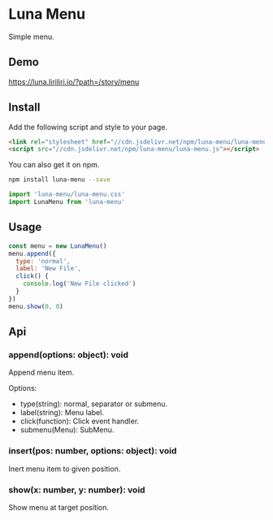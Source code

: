 # Luna Menu

Simple menu.

## Demo

https://luna.liriliri.io/?path=/story/menu

## Install

Add the following script and style to your page.

```html
<link rel="stylesheet" href="//cdn.jsdelivr.net/npm/luna-menu/luna-menu.css" />
<script src="//cdn.jsdelivr.net/npm/luna-menu/luna-menu.js"></script>
```

You can also get it on npm.

```bash
npm install luna-menu --save
```

```javascript
import 'luna-menu/luna-menu.css'
import LunaMenu from 'luna-menu'
```

## Usage

```javascript
const menu = new LunaMenu()
menu.append({
  type: 'normal',
  label: 'New File',
  click() {
    console.log('New File clicked')
  }
})
menu.show(0, 0)
```

## Api

### append(options: object): void

Append menu item.

Options:
  * type(string): normal, separator or submenu.
  * label(string): Menu label.
  * click(function): Click event handler.
  * submenu(Menu): SubMenu.

### insert(pos: number, options: object): void

Inert menu item to given position.

### show(x: number, y: number): void

Show menu at target position.